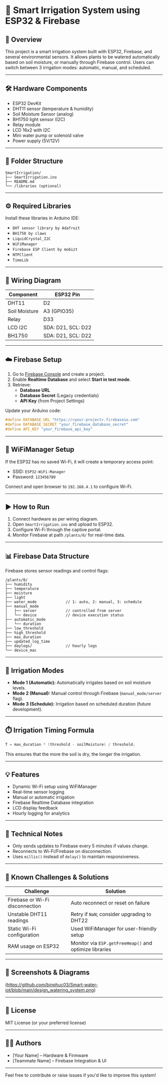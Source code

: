 # 🌱 Smart Irrigation System using ESP32 & Firebase

## 📌 Overview

This project is a smart irrigation system built with ESP32, Firebase, and several environmental sensors. It allows plants to be watered automatically based on soil moisture, or manually through Firebase control. Users can switch between 3 irrigation modes: automatic, manual, and scheduled.

---

## 🛠️ Hardware Components

- ESP32 DevKit
- DHT11 sensor (temperature & humidity)
- Soil Moisture Sensor (analog)
- BH1750 light sensor (I2C)
- Relay module
- LCD 16x2 with I2C
- Mini water pump or solenoid valve
- Power supply (5V/12V)

---

## 📂 Folder Structure

```
SmartIrrigation/
├── SmartIrrigation.ino
├── README.md
└── /libraries (optional)
```

---

## ⚙️ Required Libraries

Install these libraries in Arduino IDE:

- `DHT sensor library by Adafruit`
- `BH1750 by claws`
- `LiquidCrystal_I2C`
- `WiFiManager`
- `Firebase ESP Client by mobizt`
- `NTPClient`
- `TimeLib`

---

## 🔌 Wiring Diagram

| Component         | ESP32 Pin         |
|------------------|-------------------|
| DHT11            | D2                |
| Soil Moisture    | A3 (GPIO35)       |
| Relay            | D33               |
| LCD I2C          | SDA: D21, SCL: D22|
| BH1750           | SDA: D21, SCL: D22|

---

## ☁️ Firebase Setup

1. Go to [Firebase Console](https://console.firebase.google.com) and create a project.
2. Enable **Realtime Database** and select **Start in test mode**.
3. Retrieve:
   - **Database URL**
   - **Database Secret** (Legacy credentials)
   - **API Key** (from Project Settings)

Update your Arduino code:
```cpp
#define DATABASE_URL "https://<your-project>.firebaseio.com"
#define DATABASE_SECRET "your_firebase_database_secret"
#define API_KEY "your_firebase_api_key"
```

---

## 📲 WiFiManager Setup

If the ESP32 has no saved Wi-Fi, it will create a temporary access point:
- SSID: `ESP32-WiFi-Manager`
- Password: `123456789`

Connect and open browser to `192.168.4.1` to configure Wi-Fi.

---

## ▶️ How to Run

1. Connect hardware as per wiring diagram.
2. Open `SmartIrrigation.ino` and upload to ESP32.
3. Configure Wi-Fi through the captive portal.
4. Monitor Firebase at path `/plants/0/` for real-time data.

---

## 📊 Firebase Data Structure

Firebase stores sensor readings and control flags:

```
/plants/0/
├── humidity
├── temperature
├── moisture
├── light
├── water_mode             // 1: auto, 2: manual, 3: schedule
├── manual_mode
│   ├── server             // controlled from server
│   └── device             // device execution status
├── automatic_mode
│   └── duration
├── low_threshold
├── high_threshold
├── max_duration
├── updated_log_time
├── daylogs/               // hourly logs
└── device_mac
```

---

## 🔁 Irrigation Modes

- **Mode 1 (Automatic):**
  Automatically irrigates based on soil moisture levels.
- **Mode 2 (Manual):**
  Manual control through Firebase (`manual_mode/server` flag).
- **Mode 3 (Schedule):**
  Irrigation based on scheduled duration (future development).

---

## ⏱️ Irrigation Timing Formula

```cpp
T = max_duration * (threshold - soilMoisture) / threshold;
```

This ensures that the more the soil is dry, the longer the irrigation.

---

## 💡 Features

- Dynamic Wi-Fi setup using WiFiManager
- Real-time sensor logging
- Manual or automatic irrigation
- Firebase Realtime Database integration
- LCD display feedback
- Hourly logging for analytics

---

## 🧠 Technical Notes

- Only sends updates to Firebase every 5 minutes if values change.
- Reconnects to Wi-Fi/Firebase on disconnection.
- Uses `millis()` instead of `delay()` to maintain responsiveness.

---

## 🧪 Known Challenges & Solutions

| Challenge                       | Solution                                                  |
|--------------------------------|------------------------------------------------------------|
| Firebase or Wi-Fi disconnection| Auto reconnect or reset on failure                        |
| Unstable DHT11 readings        | Retry if `NaN`; consider upgrading to DHT22               |
| Static Wi-Fi configuration     | Used WiFiManager for user-friendly setup                  |
| RAM usage on ESP32             | Monitor via `ESP.getFreeHeap()` and optimize libraries    |

---

## 📸 Screenshots & Diagrams

(https://github.com/binphuc03/Smart-water-iot/blob/main/design_watering_system.png)

---

## 📃 License

MIT License (or your preferred license)

---

## 🙋‍♂️ Authors

- [Your Name] – Hardware & Firmware
- [Teammate Name] – Firebase Integration & UI

---

Feel free to contribute or raise issues if you'd like to improve this system!
